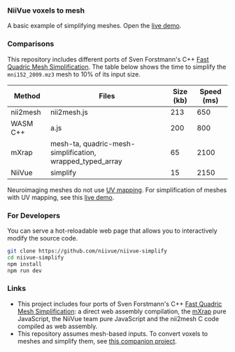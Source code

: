 ### NiiVue voxels to mesh

A basic example of simplifying meshes. Open the [live demo](https://hanayik.github.io/niivue-simplify/).

### Comparisons

This repository includes different ports of Sven Forstmann's C++ [Fast Quadric Mesh Simplification](https://github.com/sp4cerat/Fast-Quadric-Mesh-Simplification). The table below shows the time to simplify the `mni152_2009.mz3` mesh to 10% of its input size.

| Method   | Files                                                     | Size (kb) | Speed (ms) |
|----------|-----------------------------------------------------------|-----------|------------|
| nii2mesh | nii2mesh.js                                               |      213  |       650  |
| WASM C++ | a.js                                                      |      200  |       800  |
| mXrap    | mesh-ta, quadric-mesh-simplification, wrapped_typed_array |       65  |      2100  |
| NiiVue   | simplify                                                  |       15  |      2150  |

Neuroimaging meshes do not use [UV mapping](https://en.wikipedia.org/wiki/UV_mapping). For simplification of meshes with UV mapping, see this [live demo](https://neurolabusc.github.io/simplifyjs/).

### For Developers

You can serve a hot-reloadable web page that allows you to interactively modify the source code.

```bash
git clone https://github.com/niivue/niivue-simplify
cd niivue-simplify
npm install
npm run dev
```

### Links

 - This project includes four ports of Sven Forstmann's C++ [Fast Quadric Mesh Simplification](https://github.com/sp4cerat/Fast-Quadric-Mesh-Simplification): a direct web assembly compilation, the [mXrap](https://mxrap.com/js_docs/lib_QuadricMeshSimplification.html) pure JavaScript, the NiiVue team pure JavaScript and the nii2mesh C code compiled as web assembly.
 - This repository assumes mesh-based inputs. To convert voxels to meshes and simplify them, see [this companion project](https://github.com/niivue/niivue-mesh).
